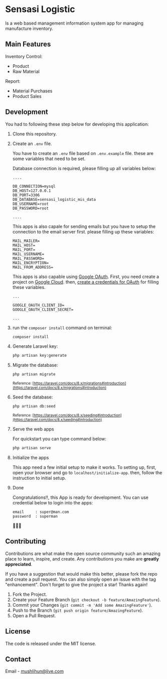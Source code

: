 # Sensasi Logistic

Is a web based management information system app for managing manufacture inventory.

## Main Features

Inventory Control:

- Product
- Raw Material

Report:

- Material Purchases
- Product Sales

## Development

You had to following these step below for developing this application:

1. Clone this repository.
2. Create an `.env` file.

    You have to create an `.env` file based on `.env.example` file. these are some variables that need to be set.

    Database connection is required, please filling up all variables below:

    ```
    ....

    DB_CONNECTION=mysql
    DB_HOST=127.0.0.1
    DB_PORT=3306
    DB_DATABASE=sensasi_logistic_mis_data
    DB_USERNAME=root
    DB_PASSWORD=root
    
    ....
    ```

    This apps is also capale for sending emails but you have to setup the connection to the email server first. please filling up these variables:

    ```env
    MAIL_MAILER=
    MAIL_HOST=
    MAIL_PORT=
    MAIL_USERNAME=
    MAIL_PASSWORD=
    MAIL_ENCRYPTION=
    MAIL_FROM_ADDRESS=
    ```

    This apps is also capable using [Google OAuth](https://developers.google.com/identity/protocols/oauth2). First, you need create a project on [Google Cloud](https://console.cloud.google.com/projectcreate). then, [create a credentials for OAuth](https://console.developers.google.com/apis/credentials) for filling these variables.
    
    ```env
    ...
    
    GOOGLE_OAUTH_CLIENT_ID=
    GOOGLE_OAUTH_CLIENT_SECRET=
    
    ...
    ```

3. run the `composer install` command on terminal:

    ```bash
    composer install
    ```

4. Generate Laravel key:

    ```bash
    php artisan key:generate
    ```

5. Migrate the database:

    ```bash
    php artisan migrate
    ```

    <small>Reference: [https://laravel.com/docs/8.x/migrations#introduction](https://laravel.com/docs/8.x/migrations#introduction)</small>


6. Seed the database:
    
    ```bash
    php artisan db:seed
    ```

    <small>Reference: [https://laravel.com/docs/8.x/seeding#introduction](https://laravel.com/docs/8.x/seeding#introduction)</small>

7. Serve the web apps

    For quickstart you can type command below:

    ```bash
    php artisan serve
    ```

8. Initialize the apps

    This app need a few initial setup to make it works. To setting up, first, open your browser and go to `localhost/initialize-app`. then, follow the instruction to initial setup.

9. Done

    Congratulations‼, this App is ready for development. You can use credential below to login into the apps:
    
    ```
    email     : super@man.com
    password  : superman
    ```

    🎉🎉🎉

## Contributing

Contributions are what make the open source community such an amazing place to learn, inspire, and create. Any contributions you make are **greatly appreciated**.

If you have a suggestion that would make this better, please fork the repo and create a pull request. You can also simply open an issue with the tag "enhancement". Don't forget to give the project a star! Thanks again!

1. Fork the Project.
2. Create your Feature Branch (`git checkout -b feature/AmazingFeature`).
3. Commit your Changes (`git commit -m 'Add some AmazingFeature'`).
4. Push to the Branch (`git push origin feature/AmazingFeature`).
5. Open a Pull Request.

## License

The code is released under the MIT license.

## Contact

Email - [mushlihun@live.com](mailto:mushlihun@live.com?subject=[GitHub]%20Logistik%20Apps)
